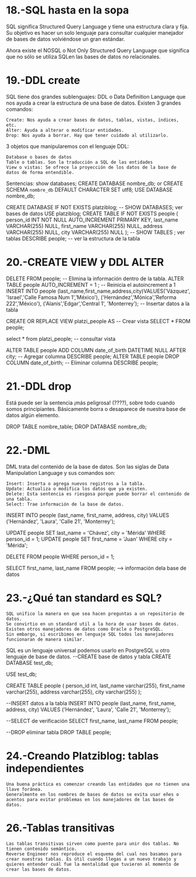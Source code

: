 18.-SQL hasta en la sopa
========================
SQL significa Structured Query Language y tiene una estructura clara y fija. Su objetivo es hacer un solo lenguaje para consultar cualquier manejador de bases de datos volviéndose un gran estándar.

Ahora existe el NOSQL o Not Only Structured Query Language que significa que no sólo se utiliza SQLen las bases de datos no relacionales.

19.-DDL create
==============
SQL tiene dos grandes sublenguajes:
DDL o Data Definition Language que nos ayuda a crear la estructura de una base de datos. Existen 3 grandes comandos:

    Create: Nos ayuda a crear bases de datos, tablas, vistas, índices, etc.
    Alter: Ayuda a alterar o modificar entidades.
    Drop: Nos ayuda a borrar. Hay que tener cuidado al utilizarlo.

3 objetos que manipularemos con el lenguaje DDL:

    Database o bases de datos
    Table o tablas. Son la traducción a SQL de las entidades
    View o vistas: Se ofrece la proyección de los datos de la base de datos de forma entendible.

Sentencias:
show databases;
CREATE DATABASE nombre_db; or CREATE SCHEMA `nombre_db` DEFAULT CHARACTER SET utf8;
USE DATABASE nombre_db;

CREATE DATABASE IF NOT EXISTS platziblog;
-- SHOW DATABASES; ver bases de datos
USE platziblog;
CREATE TABLE IF NOT EXISTS people (
person_id INT NOT NULL AUTO_INCREMENT PRIMARY KEY, 
last_name VARCHAR(255) NULL,
first_name VARCHAR(255) NULL,
address VARCHAR(255) NULL, 
city VARCHAR(255) NULL
);
-- SHOW TABLES ; ver tablas
DESCRIBE people; -- ver la estructura de la tabla

20.-CREATE VIEW y DDL ALTER
===========================
DELETE FROM people; -- Elimina la información dentro de la tabla.
ALTER TABLE people AUTO_INCREMENT = 1 ; -- Reinicia el autoincrement a 1
INSERT INTO people (last_name,first_name,address,city)VALUES('Vázquez', 'Israel','Calle Famosa Num 1','México'),
('Hernández','Mónica','Reforma 222','México'),
('Alanis','Edgar','Central 1', 'Monterrey'); -- Insertar datos a la tabla

CREATE OR REPLACE VIEW platzi_people AS -- Crear vista
SELECT * FROM people;

select * from platzi_people; -- consultar vista

ALTER TABLE people ADD COLUMN date_of_birth DATETIME NULL AFTER city; -- Agregar columna
DESCRIBE people;
ALTER TABLE people DROP COLUMN date_of_birth; -- Eliminar columna
DESCRIBE people;

21.-DDL drop
============
Está puede ser la sentencia ¡más peligrosa! (????), sobre todo cuando somos principiantes. Básicamente borra o desaparece de nuestra base de datos algún elemento.

DROP TABLE nombre_table;
DROP DATABASE nombre_db;

22.-DML
=======
DML trata del contenido de la base de datos. Son las siglas de Data Manipulation Language y sus comandos son:

    Insert: Inserta o agrega nuevos registros a la tabla.
    Update: Actualiza o modifica los datos que ya existen.
    Delete: Esta sentencia es riesgosa porque puede borrar el contenido de una tabla.
    Select: Trae información de la base de datos.

INSERT INTO people (last_name, first_name, address, city) 
VALUES ('Hernández', 'Laura', 'Calle 21', 'Monterrey');

UPDATE people SET last_name = 'Chávez', city = 'Mérida' WHERE person_id = 1;
UPDATE people SET first_name = 'Juan' WHERE city = 'Mérida';

DELETE FROM people
WHERE person_id = 1;

SELECT first_name, last_name FROM people; --> información dela base de datos

23.-¿Qué tan standard es SQL?
=============================

    SQL unifico la manera en que sea hacen preguntas a un repositorio de datos.
    Se convirtio en un standard util a la hora de usar bases de datos.
    Existen otros manejadores de datos como Oracle o PostgreSQL.
    Sin embargo, si escribimos en lenguaje SQL todos los manejadores funcionaran de manera similar.
    
SQL es un lenguaje universal podemos usarlo en PostgreSQL u otro lenguaje de base de datos.
--CREATE base de datos y tabla
CREATE DATABASE test_db;

USE test_db;

CREATE TABLE people (
	person_id int,
	last_name varchar(255),
	first_name varchar(255),
	address varchar(255),
	city varchar(255) 
);

--INSERT datos a la tabla
INSERT INTO people (last_name, first_name, address, city)
VALUES ('Hernández', 'Laura', 'Calle 21', 'Monterrey');

--SELECT de verificación
SELECT first_name, last_name FROM people;

--DROP eliminar tabla
DROP TABLE people;

24.-Creando Platziblog: tablas independientes
=============================================
    Una buena práctica es comenzar creando las entidades que no tienen una llave foránea.
    Generalmente en los nombres de bases de datos se evita usar eñes o acentos para evitar problemas en los manejadores de las bases de datos.


26.-Tablas transitivas
======================

    Las tablas transitivas sirven como puente para unir dos tablas. No tienen contenido semántico.
    Reverse Engineer nos reproduce el esquema del cual nos basamos para crear nuestras tablas. Es útil cuando llegas a un nuevo trabajo y quieres entender cuál fue la mentalidad que tuvieron al momento de crear las bases de datos.

